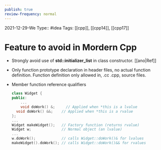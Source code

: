 ```yaml
---
publish: true
review-frequency: normal
---
```

2021-12-29-We
Type:: #idea
Tags:
[[cpp]], [[cpp14]], [[cpp17]]

# Feature to avoid in Mordern Cpp

-   Strongly avoid use of **std::initializer_list** in class constructor. [[ano|Ref]]
    
-   Only function prototype declaration in header files, no actual function definition. Function definition only allowed in, .cc .cpp, source files.
    
-   Member function reference qualifiers
    
    ```cpp
    class Widget {
    public:
    	...
    	void doWork() &;     // Applied when *this is a lvalue
      void doWork() &&;    // Applied when *this is a rvalue
    };
    ...
    Widget makeWidget();   // Factory function (returns rvalue)
    Widget w;              // Normal object (an lvalue)
    ...
    w.doWork();            // calls Widget::doWork()& for lvalues
    makeWidget().doWork(); // calls Widget::doWork()&& for rvalues
    ```  